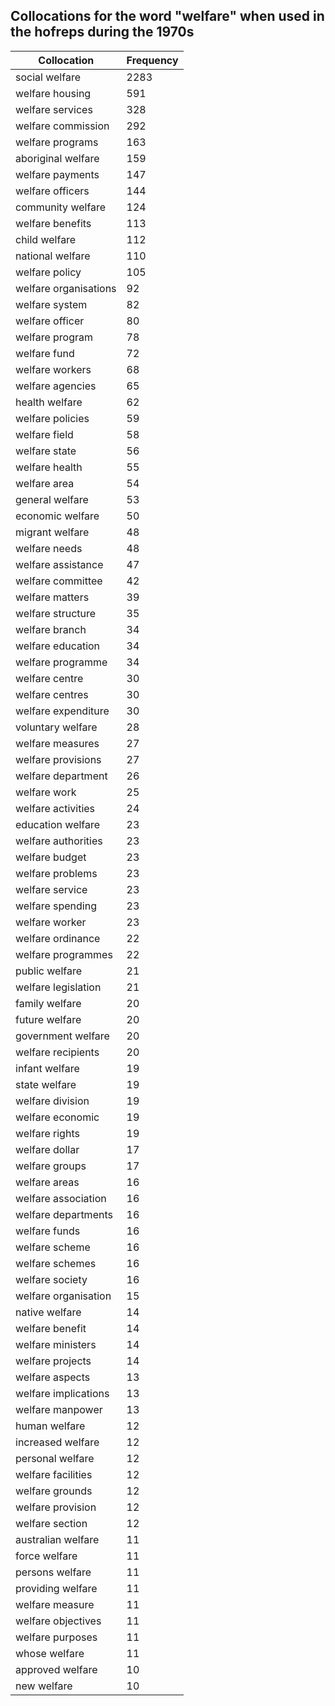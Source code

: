 ## Collocations for the word "welfare" when used in the hofreps during the 1970s

| Collocation | Frequency |
|--------------|----------------|
|social welfare|2283|
|welfare housing|591|
|welfare services|328|
|welfare commission|292|
|welfare programs|163|
|aboriginal welfare|159|
|welfare payments|147|
|welfare officers|144|
|community welfare|124|
|welfare benefits|113|
|child welfare|112|
|national welfare|110|
|welfare policy|105|
|welfare organisations|92|
|welfare system|82|
|welfare officer|80|
|welfare program|78|
|welfare fund|72|
|welfare workers|68|
|welfare agencies|65|
|health welfare|62|
|welfare policies|59|
|welfare field|58|
|welfare state|56|
|welfare health|55|
|welfare area|54|
|general welfare|53|
|economic welfare|50|
|migrant welfare|48|
|welfare needs|48|
|welfare assistance|47|
|welfare committee|42|
|welfare matters|39|
|welfare structure|35|
|welfare branch|34|
|welfare education|34|
|welfare programme|34|
|welfare centre|30|
|welfare centres|30|
|welfare expenditure|30|
|voluntary welfare|28|
|welfare measures|27|
|welfare provisions|27|
|welfare department|26|
|welfare work|25|
|welfare activities|24|
|education welfare|23|
|welfare authorities|23|
|welfare budget|23|
|welfare problems|23|
|welfare service|23|
|welfare spending|23|
|welfare worker|23|
|welfare ordinance|22|
|welfare programmes|22|
|public welfare|21|
|welfare legislation|21|
|family welfare|20|
|future welfare|20|
|government welfare|20|
|welfare recipients|20|
|infant welfare|19|
|state welfare|19|
|welfare division|19|
|welfare economic|19|
|welfare rights|19|
|welfare dollar|17|
|welfare groups|17|
|welfare areas|16|
|welfare association|16|
|welfare departments|16|
|welfare funds|16|
|welfare scheme|16|
|welfare schemes|16|
|welfare society|16|
|welfare organisation|15|
|native welfare|14|
|welfare benefit|14|
|welfare ministers|14|
|welfare projects|14|
|welfare aspects|13|
|welfare implications|13|
|welfare manpower|13|
|human welfare|12|
|increased welfare|12|
|personal welfare|12|
|welfare facilities|12|
|welfare grounds|12|
|welfare provision|12|
|welfare section|12|
|australian welfare|11|
|force welfare|11|
|persons welfare|11|
|providing welfare|11|
|welfare measure|11|
|welfare objectives|11|
|welfare purposes|11|
|whose welfare|11|
|approved welfare|10|
|new welfare|10|
